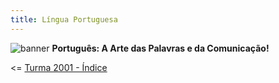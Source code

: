 ```yaml
---
title: Língua Portuguesa
---
```

![banner](https://images.unsplash.com/photo-1456513080510-7bf3a84b82f8?ixlib=rb-4.0.3&ixid=M3wxMjA3fDB8MHxwaG90by1wYWdlfHx8fGVufDB8fHx8fA%3D%3D&auto=format&fit=crop&w=773&q=80)
**Português: A Arte das Palavras e da Comunicação!**

<= [Turma 2001 - Índice](/)